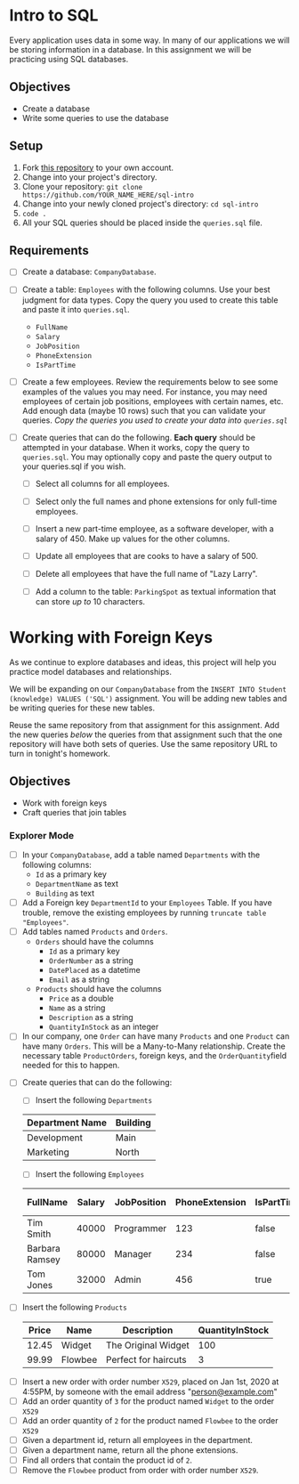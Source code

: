 # Intro to SQL
Every application uses data in some way. In many of our applications we will be
storing information in a database. In this assignment we will be practicing
using SQL databases.

## Objectives

- Create a database
- Write some queries to use the database

## Setup

1. Fork [this repository](https://github.com/suncoast-devs/sql-intro) to your
   own account.
2. Change into your project's directory.
3. Clone your repository:
   `git clone https://github.com/YOUR_NAME_HERE/sql-intro`
4. Change into your newly cloned project's directory: `cd sql-intro`
5. `code .`
6. All your SQL queries should be placed inside the `queries.sql` file.

## Requirements

- [ ] Create a database: `CompanyDatabase`.
- [ ] Create a table: `Employees` with the following columns. Use your best judgment for data types. Copy the query you used to create this table and paste it into `queries.sql`.

  - `FullName`
  - `Salary`
  - `JobPosition`
  - `PhoneExtension`
  - `IsPartTime`

- [ ] Create a few employees. Review the requirements below to see some examples of the values you may need. For instance, you may need employees of certain job positions, employees with certain names, etc. Add enough data (maybe 10 rows) such that you can validate your queries. _Copy the queries you used to create your data into `queries.sql`_
- [ ] Create queries that can do the following. **Each query** should be attempted in your database. When it works, copy the query to `queries.sql`. You may optionally copy and paste the query output to your queries.sql if you wish.

  - [ ] Select all columns for all employees.
  - [ ] Select only the full names and phone extensions for only full-time employees.
  - [ ] Insert a new part-time employee, as a software developer, with a salary of 450. Make up values for the other columns.
  - [ ] Update all employees that are cooks to have a salary of 500.
  - [ ] Delete all employees that have the full name of "Lazy Larry".
  - [ ] Add a column to the table: `ParkingSpot` as textual information that can store _up to_ 10 characters.


# Working with Foreign Keys

As we continue to explore databases and ideas, this project will help you
practice model databases and relationships.

We will be expanding on our `CompanyDatabase` from the `INSERT INTO Student (knowledge) VALUES ('SQL')` assignment. You will be adding new tables and be writing queries for these new tables.

Reuse the same repository from that assignment for this assignment. Add the new queries _below_ the queries from that assignment such that the one repository will have both sets of queries. Use the same repository URL to turn in tonight's homework.

## Objectives

- Work with foreign keys
- Craft queries that join tables

### Explorer Mode

- [ ] In your `CompanyDatabase`, add a table named `Departments` with the following columns:
  - `Id` as a primary key
  - `DepartmentName` as text
  - `Building` as text
- [ ] Add a Foreign key `DepartmentId` to your `Employees` Table. If you have trouble, remove the existing employees by running `truncate table "Employees"`.
- [ ] Add tables named `Products` and `Orders`.
  - `Orders` should have the columns
    - `Id` as a primary key
    - `OrderNumber` as a string
    - `DatePlaced` as a datetime
    - `Email` as a string
  - `Products` should have the columns
    - `Price` as a double
    - `Name` as a string
    - `Description` as a string
    - `QuantityInStock` as an integer
- [ ] In our company, one `Order` can have many `Products` and one `Product` can have many `Orders`. This will be a Many-to-Many relationship. Create the necessary table `ProductOrders`, foreign keys, and the `OrderQuantity`field needed for this to happen.

* [ ] Create queries that can do the following:

  - [ ] Insert the following `Departments`

  | Department Name | Building |
  | --------------- | -------- |
  | Development     | Main     |
  | Marketing       | North    |

  - [ ] Insert the following `Employees`

  | FullName       | Salary | JobPosition | PhoneExtension | IsPartTime | Department Id |
  | -------------- | ------ | ----------- | -------------- | ---------- | ------------- |
  | Tim Smith      | 40000  | Programmer  | 123            | false      | 1             |
  | Barbara Ramsey | 80000  | Manager     | 234            | false      | 1             |
  | Tom Jones      | 32000  | Admin       | 456            | true       | 2             |

- [ ] Insert the following `Products`

  | Price | Name    | Description          | QuantityInStock |
  | ----- | ------- | -------------------- | --------------- |
  | 12.45 | Widget  | The Original Widget  | 100             |
  | 99.99 | Flowbee | Perfect for haircuts | 3               |

* [ ] Insert a new order with order number `X529`, placed on Jan 1st, 2020 at 4:55PM, by someone with the email address "person@example.com"
* [ ] Add an order quantity of `3` for the product named `Widget` to the order `X529`
* [ ] Add an order quantity of `2` for the product named `Flowbee` to the order `X529`
* [ ] Given a department id, return all employees in the department.
* [ ] Given a department name, return all the phone extensions.
* [ ] Find all orders that contain the product id of `2`.
* [ ] Remove the `Flowbee` product from order with order number `X529`.
